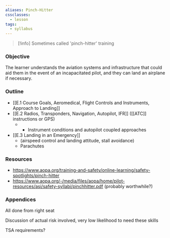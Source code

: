 ```yaml
---
aliases: Pinch-Hitter
cssclasses:
  - lesson
tags:
  - syllabus
---
```


> [!info] Sometimes called 'pinch-hitter' training

### Objective
The learner understands the aviation systems and infrastructure that could aid them in the event of an incapacitated pilot, and they can land an airplane if necessary.

### Outline
- [[E.1 Course Goals, Aeromedical, Flight Controls and Instruments, Approach to Landing]]
- [[E.2 Radios, Transponders, Navigation, Autopilot, IFR]] ([[ATC]] instructions or GPS)
	- 	- Instrument conditions  and autopilot coupled approaches
- [[E.3 Landing in an Emergency]]
	- (airspeed control and landing attitude, stall avoidance)
	- Parachutes


### Resources
- https://www.aopa.org/training-and-safety/online-learning/safety-spotlights/pinch-hitter
- https://www.aopa.org/-/media/files/aopa/home/pilot-resources/asi/safety-syllabi/pinchhitter.pdf (probably worthwhile?)

### Appendices




All done from right seat


Discussion of actual risk involved, very low likelihood to need these skills


TSA requirements?